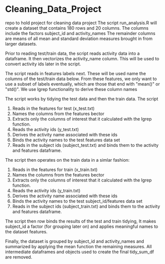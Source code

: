 # Cleaning_Data_Project
repo to hold project for cleaning data project
The script run_analysis.R will create a dataset that contains 180 rows and 20 columns.
The columns include the factors subject_id and activity_names
The remainder columns are means of all mean and standard deviation measures brought in from larger datasets.

Prior to reading test/train data, the script reads activity data into a dataframe.  It then vectorizes the activity_name column.  This will be used to convert activity ids later in the script.

The script reads in features labels next.  These will be used name the columns of the test/train data below.  From these features, we only want to use a subset of labels eventually, which are those that end with "mean()" or "std()".  We use lgrep functionality to derive these column names

The script works by tidying the test data and then the train data.
The script
1. Reads in the features for test (x_test.txt)
2. Names the columns from the features bector
3. Extracts only the columns of interest that it calculated with the lgrep function.
4. Reads the activity ids (y_test.txt)
5. Derives the activity name associated with these ids
6. Binds the activity names to the test features data set 
7. Reads in the subject ids (subject_test.txt) and binds them to the activity and features dataframe.

The script then operates on the train data in a simlar fashion:
1. Reads in the features for train (x_train.txt)
2. Names the columns from the features bector
3. Extracts only the columns of interest that it calculated with the lgrep function.
4. Reads the activity ids (y_train.txt)
5. Derives the activity name associated with these ids
6. Binds the activity names to the test subject_id/features data set 
7. Reads in the subject ids (subject_train.txt) and binds them to the activity and features dataframe.

The script then row binds the results of the test and train tidying, It makes subject_id a factor (for grouping later on) and applies meaningful names to the dataset features.

Finally, the dataset is grouped by subject_id and activity_names and summarized by applying the mean function the remaining measures.  All intermediate dataframes and objects used to create the final tidy_sum_df are removed.
